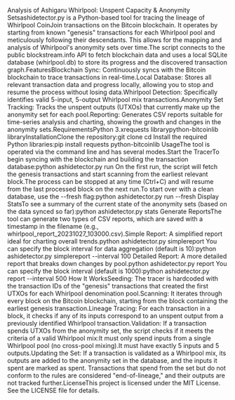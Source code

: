 Analysis of Ashigaru Whirlpool: Unspent Capacity & Anonymity Setsashidetector.py is a Python-based tool for tracing the lineage of Whirlpool CoinJoin transactions on the Bitcoin blockchain. It operates by starting from known "genesis" transactions for each Whirlpool pool and meticulously following their descendants. This allows for the mapping and analysis of Whirlpool's anonymity sets over time.The script connects to the public blockstream.info API to fetch blockchain data and uses a local SQLite database (whirlpool.db) to store its progress and the discovered transaction graph.FeaturesBlockchain Sync: Continuously syncs with the Bitcoin blockchain to trace transactions in real-time.Local Database: Stores all relevant transaction data and progress locally, allowing you to stop and resume the process without losing data.Whirlpool Detection: Specifically identifies valid 5-input, 5-output Whirlpool mix transactions.Anonymity Set Tracking: Tracks the unspent outputs (UTXOs) that currently make up the anonymity set for each pool.Reporting: Generates CSV reports suitable for time-series analysis and charting, showing the growth and changes in the anonymity sets.RequirementsPython 3.xrequests librarypython-bitcoinlib libraryInstallationClone the repository:git clone <your-repository-url>
cd <your-repository-directory>
Install the required Python libraries:pip install requests python-bitcoinlib
UsageThe tool is operated via the command line and has several modes.Start the TracerTo begin syncing with the blockchain and building the transaction database:python ashidetector.py run
On the first run, the script will fetch the genesis transactions and start scanning from the earliest relevant block.The process can be stopped at any time (Ctrl+C) and will resume from the last processed block on the next run.To start over with a clean database, use the --fresh flag:python ashidetector.py run --fresh
Display StatsTo see a summary of the current state of the anonymity sets (based on the data synced so far):python ashidetector.py stats
Generate ReportsThe tool can generate two types of CSV reports, which are saved with a timestamp in the filename (e.g., whirlpool_report_20231027_103000.csv).Simple Report: A simplified report ideal for charting overall trends.python ashidetector.py simplereport
You can specify the block interval for data aggregation (default is 10):python ashidetector.py simplereport --interval 100
Detailed Report: A more detailed report that breaks down changes by pool.python ashidetector.py report
You can specify the block interval (default is 1000):python ashidetector.py report --interval 500
How It WorksSeeding: The tracer is hardcoded with the transaction IDs of the "genesis" transactions that created the first UTXOs for each Whirlpool denomination pool.Scanning: It iterates through every block on the Bitcoin blockchain, starting from the block containing the earliest genesis transaction.Lineage Tracing: For each transaction in a block, it checks if any of its inputs correspond to an unspent output from a previously identified Whirlpool transaction.Validation: If a transaction spends UTXOs from the anonymity set, the script checks if it meets the criteria of a valid Whirlpool mix:It must only spend inputs from a single Whirlpool pool (no cross-pool mixing).It must have exactly 5 inputs and 5 outputs.Updating the Set: If a transaction is validated as a Whirlpool mix, its outputs are added to the anonymity set in the database, and the inputs it spent are marked as spent. Transactions that spend from the set but do not conform to the rules are considered "end-of-lineage," and their outputs are not tracked further.LicenseThis project is licensed under the MIT License. See the LICENSE file for details.